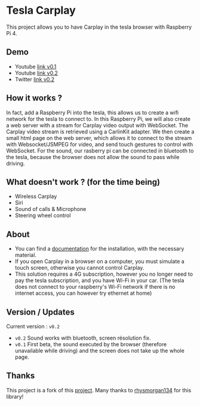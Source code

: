 
# Tesla Carplay

This project allows you to have Carplay in the tesla browser with Raspberry Pi 4.

## Demo

- Youtube [link v0.1](https://youtu.be/6aNyr-Qt1Ts)
- Youtube [link v0.2](https://youtu.be/omYd29-GwQ8)
- Twitter [link v0.2](https://twitter.com/Marc20Dubois/status/1505594169959632899)


## How it works ?
In fact, add a Raspberry Pi into the tesla, this allows us to create a wifi network for the tesla to connect to. In this Raspberry Pi, we will also create a web server with a stream for Carplay video output with WebSocket. The Carplay video stream is retrieved using a CarlinKit adapter. We then create a small html page on the web server, which allows it to connect to the stream with Websocket/JSMPEG for video, and send touch gestures to control with WebSocket. For the sound, our rasberry pi can be connected in bluetooth to the tesla, because the browser does not allow the sound to pass while driving.


## What doesn't work ? (for the time being)

- Wireless Carplay
- Siri
- Sound of calls & Microphone
- Steering wheel control

## About

- You can find a [documentation](https://github.com/marcdubois71450/tesla-carplay/blob/master/tesla-doc.md) for the installation, with the necessary material.
- If you open Carplay in a browser on a computer, you must simulate a touch screen, otherwise you cannot control Carplay.
- This solution requires a 4G subscription, however you no longer need to pay the tesla subscription, and you have Wi-Fi in your car. (The tesla does not connect to your raspberry's Wi-Fi network if there is no internet access, you can however try ethernet at home)


## Version / Updates

Current version : `v0.2`

- `v0.2` Sound works with bluetooth, screen résolution fix.
- `v0.1` First beta, the sound executed by the browser (therefore unavailable while driving) and the screen does not take up the whole page.


## Thanks

This project is a fork of this [project](https://github.com/rhysmorgan134/node-CarPlay).
Many thanks to [rhysmorgan134](https://github.com/rhysmorgan134) for this library!
